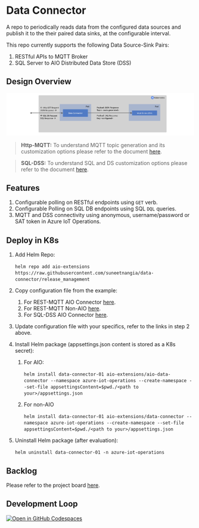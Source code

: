 # Data Connector

A repo to periodically reads data from the configured data sources and publish it to the their paired data sinks, at the configurable interval.

This repo currently supports the following Data Source-Sink Pairs:

1. RESTful APIs to MQTT Broker
2. SQL Server to AIO Distributed Data Store (DSS)

## Design Overview

![Design](docs/Design.png)

> **Http-MQTT:** To understand MQTT topic generation and its customization options please refer to the document [here](docs/AppSettingsHttpMqtt.md#Supported-Customizations).

> **SQL-DSS:** To understand SQL and DS customization options please refer to the document [here](docs/AppSettingsSqlDss.md#Supported-Customizations).

## Features

1. Configurable polling on RESTful endpoints using `GET` verb.
2. Configurable Polling on SQL DB endpoints using SQL `DQL` queries.
3. MQTT and DSS connectivity using anonymous, username/password or SAT token in Azure IoT Operations.

## Deploy in K8s

1. Add Helm Repo:

    ```helm repo add aio-extensions https://raw.githubusercontent.com/suneetnangia/data-connector/release_management```

2. Copy configuration file from the example:
   1. For REST-MQTT AIO Connector [here](docs/AppSettingsHttpMqtt.md#Example-appsettings.json-for-AIO-MQTT-broker).
   2. For REST-MQTT Non-AIO [here](docs/AppSettingsHttpMqtt.md#Example-appsettings.json-for-non-AIO-MQTT-broker).
   3. For SQL-DSS AIO Connector [here](docs/AppSettingsSqlDss.md).

3. Update configuration file with your specifics, refer to the links in step 2 above.

4. Install Helm package (appsettings.json content is stored as a K8s secret):
   1. For AIO:

        ```helm install data-connector-01 aio-extensions/aio-data-connector --namespace azure-iot-operations --create-namespace --set-file appsettingsContent=$pwd./<path to your>/appsettings.json```

   2. For non-AIO

        ```helm install data-connector-01 aio-extensions/data-connector --namespace azure-iot-operations --create-namespace --set-file appsettingsContent=$pwd./<path to your>/appsettings.json```

5. Uninstall Helm package (after evaluation):

    ```helm uninstall data-connector-01 -n azure-iot-operations```

## Backlog

Please refer to the project board [here](https://github.com/users/suneetnangia/projects/3).

## Development Loop

[![Open in GitHub Codespaces](https://github.com/codespaces/badge.svg)](https://codespaces.new/suneetnangia/data-connector/)
